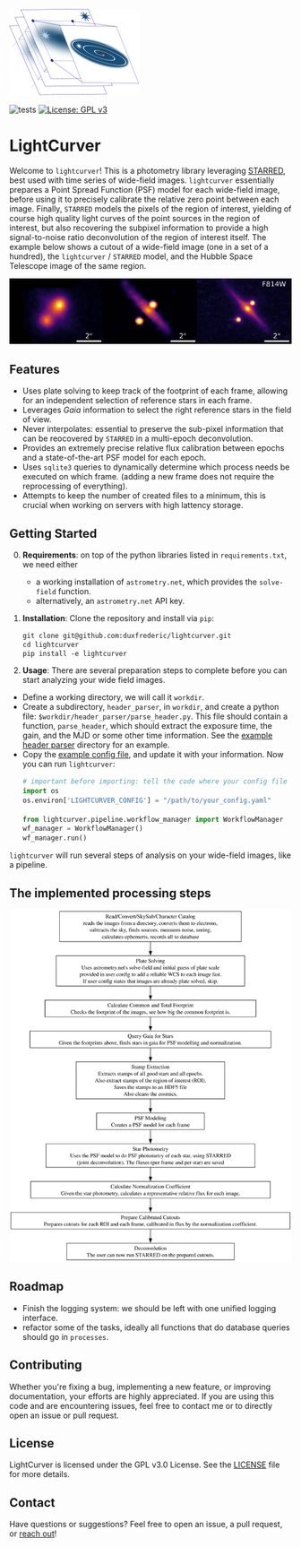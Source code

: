 ![LightCurver Logo](docs/logo/lightcurver_logo.svg)

![tests](https://github.com/duxfrederic/lightcurver/actions/workflows/python-app.yml/badge.svg)
[![License: GPL v3](https://img.shields.io/badge/License-GPLv3-blue.svg)](https://www.gnu.org/licenses/gpl-3.0)

# LightCurver 

Welcome to `lightcurver`! 
This is a photometry library leveraging [STARRED](https://gitlab.com/cosmograil/starred), 
best used with time series of wide-field images. 
`lightcurver` essentially prepares a Point Spread Function (PSF) model for each wide-field image, before using it
to precisely calibrate the relative zero point between each image.
Finally, `STARRED` models the pixels of the region of interest, 
yielding of course high quality light curves of the point sources in the region of interest, 
but also recovering the subpixel information to provide a high signal-to-noise ratio deconvolution of the region of interest itself.
The example below shows a cutout of a wide-field image (one in a set of a hundred), 
the `lightcurver` / `STARRED` model, and the Hubble Space Telescope image of the same region.

![example_deconvolution](docs/example_result.jpg)

## Features
* Uses plate solving to keep track of the footprint of each frame, allowing for an independent selection of reference stars in each frame.
* Leverages _Gaia_ information to select the right reference stars in the field of view.
* Never interpolates: essential to preserve the sub-pixel information that can be reocovered by `STARRED` in a multi-epoch deconvolution.
* Provides an extremely precise relative flux calibration between epochs and a state-of-the-art PSF model for each epoch.
* Uses `sqlite3` queries to dynamically determine which process needs be executed on which frame. (adding a new frame does not require the reprocessing of everything).
* Attempts to keep the number of created files to a minimum, this is crucial when working on servers with high lattency storage.


## Getting Started

0. **Requirements**: on top of the python libraries listed in `requirements.txt`, we need either
    - a working installation of `astrometry.net`, which provides the `solve-field` function.
    - alternatively, an `astrometry.net` API key.

1. **Installation**: Clone the repository and install via `pip`:

    ```
    git clone git@github.com:duxfrederic/lightcurver.git
    cd lightcurver
    pip install -e lightcurver
    ```

2. **Usage**:
There are several preparation steps to complete before you can start analyzing your wide field images.
- Define a working directory, we will call it `workdir`. 
- Create a subdirectory, `header_parser`, in `workdir`, and create a python file: `$workdir/header_parser/parse_header.py`.  This file should contain a function, `parse_header`, which should extract the exposure time, the gain, and the MJD or some other time information. See the [example header parser](docs/example_header_parser_functions/) directory for an example.
- Copy the [example config file](docs/example_config_file/config.yaml), and update it with your information.
Now you can run `lightcurver`:
    ```python
    # important before importing: tell the code where your config file is
    import os
    os.environ['LIGHTCURVER_CONFIG'] = "/path/to/your_config.yaml"

    from lightcurver.pipeline.workflow_manager import WorkflowManager
    wf_manager = WorkflowManager()
    wf_manager.run()
    ```
`lightcurver` will run several steps of analysis on your wide-field images, like a pipeline.

## The implemented processing steps
![flowdiagram](docs/flow_diagram/workflow_diagram.svg)

## Roadmap 
- Finish the logging system: we should be left with one unified logging interface.
- refactor some of the tasks, ideally all functions that do database queries should go in `processes`.

## Contributing

Whether you're fixing a bug, implementing a new feature, or improving documentation, your efforts are highly appreciated. 
If you are using this code and are encountering issues, feel free to contact me or to directly open an issue or pull request.

## License

LightCurver is licensed under the GPL v3.0 License. See the [LICENSE](LICENSE) file for more details.

## Contact

Have questions or suggestions? Feel free to open an issue, a pull request, or [reach out](mailto:frederic.dux@epfl.ch)!
